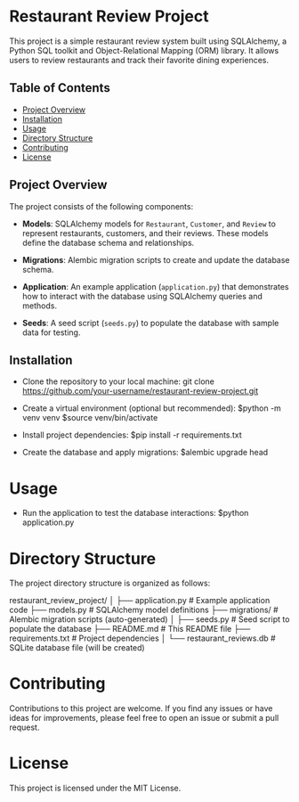 # Restaurant Review Project

This project is a simple restaurant review system built using SQLAlchemy, a Python SQL toolkit and Object-Relational Mapping (ORM) library. It allows users to review restaurants and track their favorite dining experiences.

## Table of Contents

- [Project Overview](#project-overview)
- [Installation](#installation)
- [Usage](#usage)
- [Directory Structure](#directory-structure)
- [Contributing](#contributing)
- [License](#license)

## Project Overview

The project consists of the following components:

- **Models**: SQLAlchemy models for `Restaurant`, `Customer`, and `Review` to represent restaurants, customers, and their reviews. These models define the database schema and relationships.

- **Migrations**: Alembic migration scripts to create and update the database schema.

- **Application**: An example application (`application.py`) that demonstrates how to interact with the database using SQLAlchemy queries and methods.

- **Seeds**: A seed script (`seeds.py`) to populate the database with sample data for testing.

## Installation

- Clone the repository to your local machine:
git clone https://github.com/your-username/restaurant-review-project.git

- Create a virtual environment (optional but recommended):
$python -m venv venv
$source venv/bin/activate

- Install project dependencies:
$pip install -r requirements.txt

- Create the database and apply migrations:
$alembic upgrade head

# Usage
- Run the application to test the database interactions:
$python application.py


# Directory Structure
The project directory structure is organized as follows:

restaurant_review_project/
│
├── application.py        # Example application code
├── models.py             # SQLAlchemy model definitions
├── migrations/           # Alembic migration scripts (auto-generated)
│
├── seeds.py              # Seed script to populate the database
├── README.md             # This README file
├── requirements.txt      # Project dependencies
│
└── restaurant_reviews.db  # SQLite database file (will be created)

# Contributing
Contributions to this project are welcome. If you find any issues or have ideas for improvements, please feel free to open an issue or submit a pull request.

# License
This project is licensed under the MIT License.

